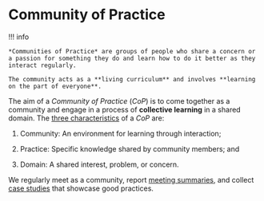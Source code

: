 # Community of Practice

!!! info

    *Communities of Practice* are groups of people who share a concern or a passion for something they do and learn how to do it better as they interact regularly.

    The community acts as a **living curriculum** and involves **learning on the part of everyone**.

The aim of a *Community of Practice* (*CoP*) is to come together as a community and engage in a process of **collective learning** in a shared domain.
The [three characteristics](https://www.communityofpractice.ca/background/what-is-a-community-of-practice/) of a *CoP* are:

1. Community: An environment for learning through interaction;

2. Practice: Specific knowledge shared by community members; and

3. Domain: A shared interest, problem, or concern.

We regularly meet as a community, report [meeting summaries](meetings/README.md), and collect [case studies](case-studies/README.md) that showcase good practices.

